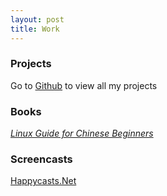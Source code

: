 ```yaml
---
layout: post
title: Work
---
```


### Projects

Go to [Github][github-peter] to view all my projects

### Books

_[Linux Guide for Chinese Beginners][lgcb]_

### Screencasts

[Happycasts.Net][hc]

[github-peter]:http://github.com/happypeter
[lgcb]:http://happypeter.github.com/LGCB/
[hc]:http://www.happycasts.net

